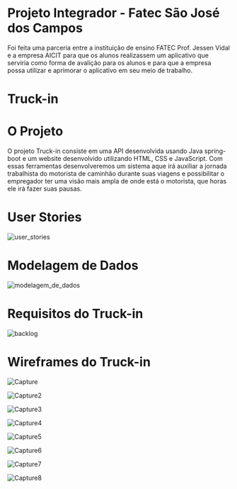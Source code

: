 # Projeto Integrador - Fatec São José dos Campos

Foi feita uma parceria entre a instituição de ensino FATEC Prof. Jessen Vidal e a empresa AICIT para que os alunos realizassem um aplicativo que serviria como forma de avalição para os alunos e para que a empresa possa utilizar e aprimorar o aplicativo em seu meio de trabalho.

# Truck-in

# O Projeto

O projeto Truck-in consiste em uma API desenvolvida usando Java spring-boot e um website desenvolvido utilizando HTML, CSS e JavaScript. Com essas ferramentas desenvolveremos um sistema aque irá auxiliar a jornada trabalhista do motorista de caminhão durante suas viagens e possibilitar o empregador ter uma visão mais ampla de onde está o motorista, que horas ele irá fazer suas pausas.

# User Stories

![user_stories](https://github.com/DanVargaa/Truck-in/blob/master/folder/user%20stories.PNG)

# Modelagem de Dados

![modelagem_de_dados](https://github.com/DanVargaa/Truck-in/blob/master/folder/modelagem%20de%20dados.PNG)

# Requisitos do Truck-in

![backlog](https://github.com/DanVargaa/Truck-in/blob/master/folder/backlog.PNG)

# Wireframes do Truck-in

![Capture](https://github.com/DanVargaa/Truck-in/blob/master/folder/Capture.PNG)

![Capture2](https://github.com/DanVargaa/Truck-in/blob/master/folder/Capture2.PNG)

![Capture3](https://github.com/DanVargaa/Truck-in/blob/master/folder/Capture3.PNG)

![Capture4](https://github.com/DanVargaa/Truck-in/blob/master/folder/Capture4.PNG)

![Capture5](https://github.com/DanVargaa/Truck-in/blob/master/folder/Capture5.PNG)

![Capture6](https://github.com/DanVargaa/Truck-in/blob/master/folder/Capture6.PNG)

![Capture7](https://github.com/DanVargaa/Truck-in/blob/master/folder/Capture7.PNG)

![Capture8](https://github.com/DanVargaa/Truck-in/blob/master/folder/Capture8.PNG)








